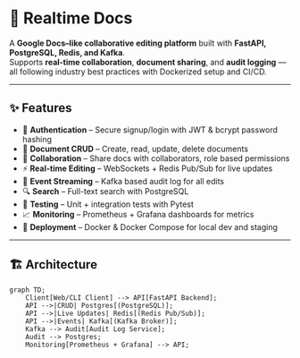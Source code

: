 # 📄 Realtime Docs  

A **Google Docs–like collaborative editing platform** built with **FastAPI, PostgreSQL, Redis, and Kafka**.  
Supports **real-time collaboration**, **document sharing**, and **audit logging** — all following industry best practices with Dockerized setup and CI/CD.  

---

## ✨ Features  

- 🔐 **Authentication** – Secure signup/login with JWT & bcrypt password hashing  
- 📄 **Document CRUD** – Create, read, update, delete documents  
- 🤝 **Collaboration** – Share docs with collaborators, role based permissions  
- ⚡ **Real-time Editing** – WebSockets + Redis Pub/Sub for live updates  
- 📡 **Event Streaming** – Kafka based audit log for all edits  
- 🔍 **Search** – Full-text search with PostgreSQL  
- 🧪 **Testing** – Unit + integration tests with Pytest  
- 📈 **Monitoring** – Prometheus + Grafana dashboards for metrics  
- 🐳 **Deployment** – Docker & Docker Compose for local dev and staging  

---

## 🏗 Architecture  

```mermaid
graph TD;
    Client[Web/CLI Client] --> API[FastAPI Backend];
    API -->|CRUD| Postgres[(PostgreSQL)];
    API -->|Live Updates| Redis[(Redis Pub/Sub)];
    API -->|Events| Kafka[(Kafka Broker)];
    Kafka --> Audit[Audit Log Service];
    Audit --> Postgres;
    Monitoring[Prometheus + Grafana] --> API;
 
